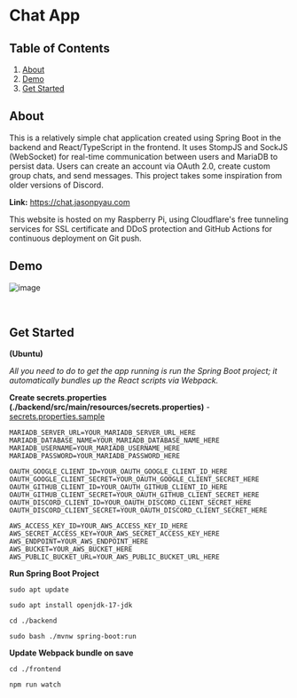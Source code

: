 # Chat App

## Table of Contents
<ol>
  <li><a href="#about">About</a></li>
  <li><a href="#demo">Demo</a></li>
  <li><a href="#get-started">Get Started</a></li>
</ol>


## About
This is a relatively simple chat application created using Spring Boot in the backend and React/TypeScript in the frontend. 
It uses StompJS and SockJS (WebSocket) for real-time communication between users and MariaDB to persist data. 
Users can create an account via OAuth 2.0, create custom group chats, and send messages. 
This project takes some inspiration from older versions of Discord.

**Link:** <a href="https://chat.jasonpyau.com">https://chat.jasonpyau.com</a>
<br>

This website is hosted on my Raspberry Pi, using Cloudflare's free tunneling services for SSL certificate and DDoS protection and GitHub Actions for continuous deployment on Git push.

## Demo

![image](https://github.com/jasonpyau/Chat-App/assets/113565962/7408d627-3521-4f42-8b14-d30553d97af5)


<br>

## Get Started
**(Ubuntu)**

*All you need to do to get the app running is run the Spring Boot project; it automatically bundles up the React scripts via Webpack.* 

**Create secrets.properties (./backend/src/main/resources/secrets.properties)** -
<a href="https://github.com/jasonpyau/Chat-App/blob/main/backend/src/main/resources/secrets.properties.sample">secrets.properties.sample</a>

```
MARIADB_SERVER_URL=YOUR_MARIADB_SERVER_URL_HERE
MARIADB_DATABASE_NAME=YOUR_MARIADB_DATABASE_NAME_HERE
MARIADB_USERNAME=YOUR_MARIADB_USERNAME_HERE
MARIADB_PASSWORD=YOUR_MARIADB_PASSWORD_HERE

OAUTH_GOOGLE_CLIENT_ID=YOUR_OAUTH_GOOGLE_CLIENT_ID_HERE
OAUTH_GOOGLE_CLIENT_SECRET=YOUR_OAUTH_GOOGLE_CLIENT_SECRET_HERE
OAUTH_GITHUB_CLIENT_ID=YOUR_OAUTH_GITHUB_CLIENT_ID_HERE
OAUTH_GITHUB_CLIENT_SECRET=YOUR_OAUTH_GITHUB_CLIENT_SECRET_HERE
OAUTH_DISCORD_CLIENT_ID=YOUR_OAUTH_DISCORD_CLIENT_SECRET_HERE
OAUTH_DISCORD_CLIENT_SECRET=YOUR_OAUTH_DISCORD_CLIENT_SECRET_HERE

AWS_ACCESS_KEY_ID=YOUR_AWS_ACCESS_KEY_ID_HERE
AWS_SECRET_ACCESS_KEY=YOUR_AWS_SECRET_ACCESS_KEY_HERE
AWS_ENDPOINT=YOUR_AWS_ENDPOINT_HERE
AWS_BUCKET=YOUR_AWS_BUCKET_HERE
AWS_PUBLIC_BUCKET_URL=YOUR_AWS_PUBLIC_BUCKET_URL_HERE
```

**Run Spring Boot Project**
```
sudo apt update

sudo apt install openjdk-17-jdk

cd ./backend

sudo bash ./mvnw spring-boot:run
```

**Update Webpack bundle on save**
```
cd ./frontend

npm run watch
```